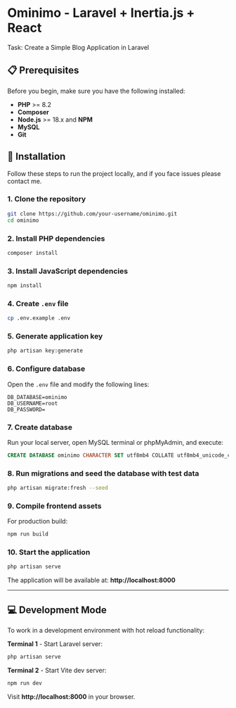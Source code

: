 # Ominimo - Laravel + Inertia.js + React

Task: Create a Simple Blog Application in Laravel

## 📋 Prerequisites

Before you begin, make sure you have the following installed:

- **PHP** >= 8.2
- **Composer**
- **Node.js** >= 18.x and **NPM**
- **MySQL**
- **Git**

## 🚀 Installation

Follow these steps to run the project locally, and if you face issues please contact me.

### 1. Clone the repository

```bash
git clone https://github.com/your-username/ominimo.git
cd ominimo
```

### 2. Install PHP dependencies

```bash
composer install
```

### 3. Install JavaScript dependencies

```bash
npm install
```

### 4. Create `.env` file

```bash
cp .env.example .env
```

### 5. Generate application key

```bash
php artisan key:generate
```

### 6. Configure database

Open the `.env` file and modify the following lines:

```env
DB_DATABASE=ominimo
DB_USERNAME=root
DB_PASSWORD=
```

### 7. Create database

Run your local server, open MySQL terminal or phpMyAdmin, and execute:

```sql
CREATE DATABASE ominimo CHARACTER SET utf8mb4 COLLATE utf8mb4_unicode_ci;
```

### 8. Run migrations and seed the database with test data

```bash
php artisan migrate:fresh --seed
```

### 9. Compile frontend assets

For production build:

```bash
npm run build
```

### 10. Start the application

```bash
php artisan serve
```

The application will be available at: **http://localhost:8000**

---

## 💻 Development Mode

To work in a development environment with hot reload functionality:

**Terminal 1** - Start Laravel server:
```bash
php artisan serve
```

**Terminal 2** - Start Vite dev server:
```bash
npm run dev
```

Visit **http://localhost:8000** in your browser.
